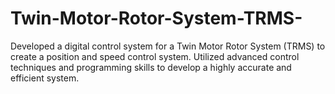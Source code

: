 # Twin-Motor-Rotor-System-TRMS-
Developed a digital control system for a Twin Motor Rotor System (TRMS) to create a position and speed control system. Utilized advanced control techniques and programming skills to develop a highly accurate and efficient system.

